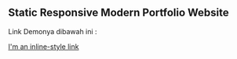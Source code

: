## Static Responsive Modern Portfolio Website

Link Demonya dibawah ini :

[I'm an inline-style link](https://ogigpermana.github.io/modern-responsive-portfolio-website/index.html)
